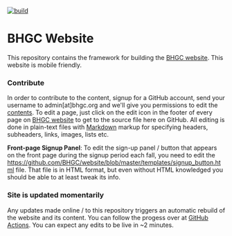 [![build](https://github.com/BHGC/website/actions/workflows/build.yaml/badge.svg)](https://github.com/BHGC/website/actions/workflows/build.yaml)


BHGC Website
============

This repository contains the framework for building the [BHGC
website].  This website is mobile friendly.


### Contribute

In order to contribute to the content, signup for a GitHub account,
send your username to admin[at]bhgc.org and we'll give you permissions
to edit the [contents](content/).  To edit a page, just click on the
edit icon in the footer of every page on [BHGC website] to get to the
source file here on GitHub.  All editing is done in plain-text files
with [Markdown](https://www.wikipedia.org/wiki/Markdown) markup for
specifying headers, subheaders, links, images, lists etc.


**Front-page Signup Panel**: To edit the sign-up panel / button that
appears on the front page during the signup period each fall, you need
to edit the
https://github.com/BHGC/website/blob/master/templates/signup_button.html
file.  That file is in HTML format, but even without HTML knowledged
you should be able to at least tweak its info.


### Site is updated momentarily

Any updates made online / to this repository triggers an automatic
rebuild of the website and its content.  You can follow the progess
over at [GitHub Actions]. You can expect any edits to be live in ~2
minutes.


[BHGC website]: https://www.bhgc.org/
[GitHub Actions]: https://github.com/BHGC/website/actions/workflows/build.yaml
